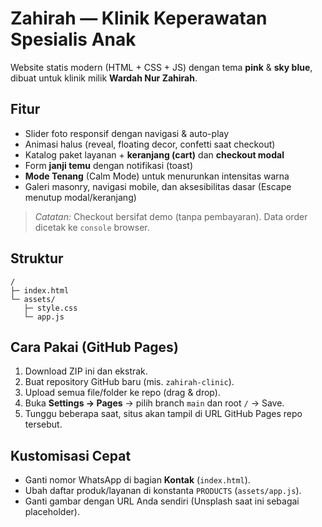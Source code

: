 # Zahirah — Klinik Keperawatan Spesialis Anak

Website statis modern (HTML + CSS + JS) dengan tema **pink** & **sky blue**, dibuat untuk klinik milik **Wardah Nur Zahirah**.

## Fitur
- Slider foto responsif dengan navigasi & auto-play
- Animasi halus (reveal, floating decor, confetti saat checkout)
- Katalog paket layanan + **keranjang (cart)** dan **checkout modal**
- Form **janji temu** dengan notifikasi (toast)
- **Mode Tenang** (Calm Mode) untuk menurunkan intensitas warna
- Galeri masonry, navigasi mobile, dan aksesibilitas dasar (Escape menutup modal/keranjang)

> *Catatan:* Checkout bersifat demo (tanpa pembayaran). Data order dicetak ke `console` browser.

## Struktur
```
/
├─ index.html
└─ assets/
   ├─ style.css
   └─ app.js
```

## Cara Pakai (GitHub Pages)
1. Download ZIP ini dan ekstrak.
2. Buat repository GitHub baru (mis. `zahirah-clinic`).
3. Upload semua file/folder ke repo (drag & drop).
4. Buka **Settings → Pages** → pilih branch `main` dan root `/` → Save.
5. Tunggu beberapa saat, situs akan tampil di URL GitHub Pages repo tersebut.

## Kustomisasi Cepat
- Ganti nomor WhatsApp di bagian **Kontak** (`index.html`).
- Ubah daftar produk/layanan di konstanta `PRODUCTS` (`assets/app.js`).
- Ganti gambar dengan URL Anda sendiri (Unsplash saat ini sebagai placeholder).
